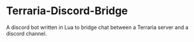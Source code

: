 # Terraria-Discord-Bridge
 A discord bot written in Lua to bridge chat between a Terraria server and a discord channel.
